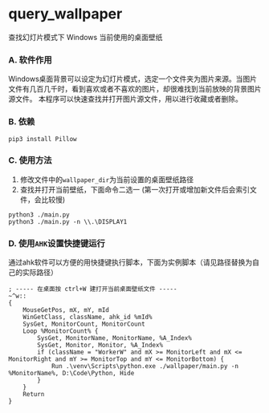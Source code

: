 # query_wallpaper
查找幻灯片模式下 Windows 当前使用的桌面壁纸

### A. 软件作用
Windows桌面背景可以设定为幻灯片模式，选定一个文件夹为图片来源。当图片文件有几百几千时，看到喜欢或者不喜欢的图片，却很难找到当前放映的背景图片源文件。
本程序可以快速查找并打开图片源文件，用以进行收藏或者删除。

### B. 依赖
``` shell
pip3 install Pillow
```

### C. 使用方法
1. 修改文件中的`wallpaper_dir`为当前设置的桌面壁纸路径
2. 查找并打开当前壁纸，下面命令二选一 (第一次打开或增加新文件后会索引文件，会比较慢)
``` shell
python3 ./main.py
python3 ./main.py -n \\.\DISPLAY1
```

### D. 使用`AHK`设置快捷键运行
通过ahk软件可以方便的用快捷键执行脚本，下面为实例脚本（请见路径替换为自己的实际路径）
``` ahk
; ----- 在桌面按 ctrl+W 建打开当前桌面壁纸文件 -----
~^w::
{
    MouseGetPos, mX, mY, mId
    WinGetClass, className, ahk_id %mId%
    SysGet, MonitorCount, MonitorCount
    Loop %MonitorCount% {
        SysGet, MonitorName, MonitorName, %A_Index%
        SysGet, Monitor, Monitor, %A_Index%
        if (className = "WorkerW" and mX >= MonitorLeft and mX <= MonitorRight and mY >= MonitorTop and mY <= MonitorBottom) {
            Run .\venv\Scripts\python.exe ./wallpaper/main.py -n %MonitorName%, D:\Code\Python, Hide
        }
    }
    Return
}
```
